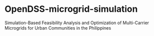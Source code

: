 # OpenDSS-microgrid-simulation
Simulation-Based Feasibility Analysis and Optimization of Multi-Carrier Microgrids for Urban Communities in the Philippines
